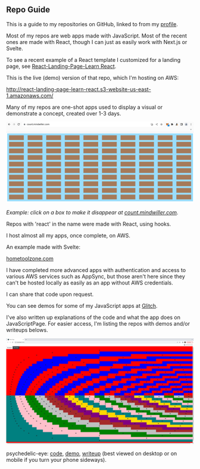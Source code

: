 ## Repo Guide

This is a guide to my repositories on GitHub, linked to from my [profile](./README.md). 

Most of my repos are web apps made with JavaScript. Most of the recent ones are made with React, though I can just as easily work with Next.js or Svelte. 

To see a recent example of a React template I customized for a landing page, see [React-Landing-Page-Learn React](https://github.com/julianeon/React-Landing-Page-Learn-React).

This is the live (demo) version of that repo, which I'm hosting on AWS:

http://react-landing-page-learn-react.s3-website-us-east-1.amazonaws.com/

Many of my repos are one-shot apps used to display a visual or demonstrate a concept, created over 1-3 days.

![view of clicker app](./click_to_disappear.png)

_Example: click on a box to make it disappear at [count.mindwiller.com](https://count.mindwiller.com)._

Repos with 'react' in the name were made with React, using hooks. 

I host almost all my apps, once complete, on AWS.

An example made with Svelte:

[hometoolzone.com](https://www.hometoolzone.com/)

I have completed more advanced apps with authentication and access to various AWS services such as AppSync, but those aren't here since they can't be hosted locally as easily as an app without AWS credentials. 

I can share that code upon request.

You can see demos for some of my JavaScript apps at [Glitch](https://glitch.com/@julianeon).

I've also written up explanations of the code and what the app does on JavaScriptPage. For easier access, I'm listing the repos with demos and/or writeups belows.

![psychedelic eye art](./psychedelic_eyes.png)

psychedelic-eye: [code](https://github.com/julianeon/psychedlic-eye), [demo](http://psychedelic-eye.s3-website-us-east-1.amazonaws.com/), [writeup](https://javascriptpage.com/react-psychedelic-eye-art) (best viewed on desktop or on mobile if you turn your phone sideways).

